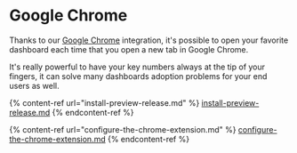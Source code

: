 # Google Chrome

Thanks to our [Google Chrome](https://www.google.com/chrome/) integration, it's possible to open your favorite dashboard each time that you open a new tab in Google Chrome.

It's really powerful to have your key numbers always at the tip of your fingers, it can solve many dashboards adoption problems for your end users as well.

{% content-ref url="install-preview-release.md" %}
[install-preview-release.md](install-preview-release.md)
{% endcontent-ref %}

{% content-ref url="configure-the-chrome-extension.md" %}
[configure-the-chrome-extension.md](configure-the-chrome-extension.md)
{% endcontent-ref %}
